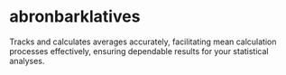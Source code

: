 # abronbarklatives
Tracks and calculates averages accurately, facilitating mean calculation processes effectively, ensuring dependable results for your statistical analyses. 

